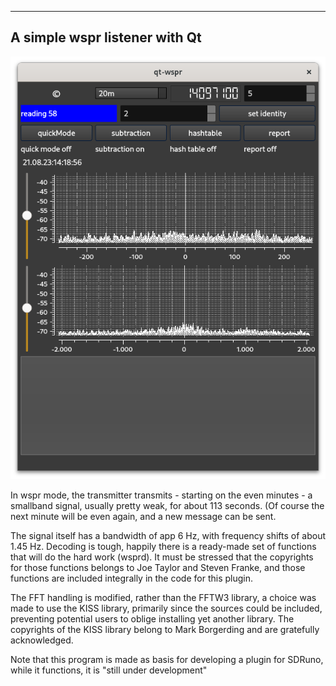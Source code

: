 

-----------------------------------------------------------------------------
A simple wspr listener with Qt
-----------------------------------------------------------------------------


![overview](/qt-wspr.png?raw=true)

In wspr mode, the transmitter transmits - starting on the even minutes -
a smallband signal, usually pretty weak, for about 113 seconds.
(Of course the next minute will be even again, and a new message can
be sent.

The signal itself has a bandwidth of app 6 Hz, with frequency shifts of
about 1.45 Hz.
Decoding is tough, happily there is a ready-made set of functions that
will do the hard work (wsprd). It must be stressed that the copyrights for those
functions belongs to Joe Taylor and Steven Franke, and those functions
are included integrally in the code for this plugin.

The FFT handling is modified, rather than the FFTW3 library, a choice
was made to use the KISS library, primarily since the sources could be
included, preventing potential users to oblige installing yet another 
library.
The copyrights of the KISS library belong to Mark Borgerding and
are gratefully acknowledged.

Note that this program is made as basis for developing a plugin for SDRuno,
while it functions, it is "still under development"



